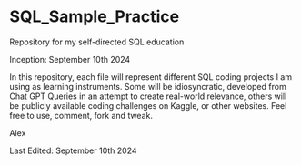 # SQL_Sample_Practice 

Repository for my self-directed SQL education <br/>

Inception: September 10th 2024<br/>

In this repository, each file will represent different SQL coding projects I am using as learning instruments. Some will be idiosyncratic, developed from Chat GPT Queries in an attempt to create real-world relevance, others will be publicly available coding challenges on Kaggle, or other websites. Feel free to use, comment, fork and tweak.

Alex

Last Edited: September 10th 2024
